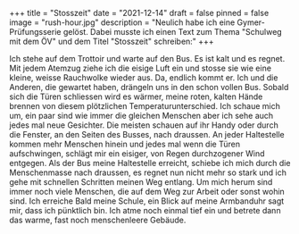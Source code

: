 +++
title = "Stosszeit"
date = "2021-12-14"
draft = false
pinned = false
image = "rush-hour.jpg"
description = "Neulich habe ich eine Gymer-Prüfungsserie gelöst. Dabei musste ich einen Text zum Thema \"Schulweg mit dem ÖV\" und dem Titel \"Stosszeit\" schreiben:"
+++
<!--StartFragment-->

Ich stehe auf dem Trottoir und warte auf den Bus. Es ist kalt und es regnet. Mit jedem Atemzug ziehe ich die eisige Luft ein und stosse sie wie eine kleine, weisse Rauchwolke wieder aus.                                                                    Da, endlich kommt er. Ich und die Anderen, die gewartet haben, drängeln uns in den schon vollen Bus. Sobald sich die Türen schliessen wird es wärmer, meine roten, kalten Hände brennen von diesem plötzlichen Temperaturunterschied. Ich schaue mich um, ein paar sind wie immer die gleichen Menschen aber ich sehe auch jedes mal neue Gesichter. Die meisten schauen auf ihr Handy oder durch die Fenster, an den Seiten des Busses, nach draussen. An jeder Haltestelle kommen mehr Menschen hinein und jedes mal wenn die Türen aufschwingen, schlägt mir ein eisiger, von Regen durchzogener Wind entgegen. Als der Bus meine Haltestelle erreicht, schiebe ich mich durch die Menschenmasse nach draussen, es regnet nun nicht mehr so stark und ich gehe mit schnellen Schritten meinen Weg entlang. Um mich herum sind immer noch viele Menschen, die auf dem Weg zur Arbeit oder sonst wohin sind. Ich erreiche Bald meine Schule, ein Blick auf meine Armbanduhr sagt mir, dass ich pünktlich bin. Ich atme noch einmal tief ein und betrete dann das warme, fast noch menschenleere Gebäude.

<!--EndFragment-->